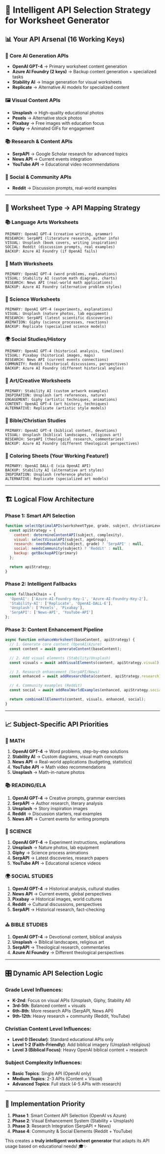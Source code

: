 # 🤖 Intelligent API Selection Strategy for Worksheet Generator

## 📊 Your API Arsenal (16 Working Keys)

### 🧠 **Core AI Generation APIs**
- **OpenAI GPT-4** → Primary worksheet content generation
- **Azure AI Foundry (2 keys)** → Backup content generation + specialized tasks
- **Stability AI** → Image generation for visual worksheets
- **Replicate** → Alternative AI models for specialized content

### 🖼️ **Visual Content APIs**
- **Unsplash** → High-quality educational photos
- **Pexels** → Alternative stock photos
- **Pixabay** → Free images with education focus
- **Giphy** → Animated GIFs for engagement

### 📚 **Research & Content APIs**
- **SerpAPI** → Google Scholar research for advanced topics
- **News API** → Current events integration
- **YouTube API** → Educational video recommendations

### 📱 **Social & Community APIs**
- **Reddit** → Discussion prompts, real-world examples

---

## 🎯 **Worksheet Type → API Mapping Strategy**

### **📚 Language Arts Worksheets**
```
PRIMARY: OpenAI GPT-4 (creative writing, grammar)
RESEARCH: SerpAPI (literature research, author info)
VISUAL: Unsplash (book covers, writing inspiration)
SOCIAL: Reddit (discussion prompts, real examples)
BACKUP: Azure AI Foundry (if OpenAI fails)
```

### **🔢 Math Worksheets**
```
PRIMARY: OpenAI GPT-4 (word problems, explanations)
VISUAL: Stability AI (custom math diagrams, charts)
RESEARCH: News API (real-world math applications)
BACKUP: Azure AI Foundry (alternative problem styles)
```

### **🔬 Science Worksheets**
```
PRIMARY: OpenAI GPT-4 (experiments, explanations)
VISUAL: Unsplash (nature photos, lab equipment)
RESEARCH: SerpAPI (latest scientific discoveries)
ANIMATION: Giphy (science processes, reactions)
BACKUP: Replicate (specialized science models)
```

### **🌍 Social Studies/History**
```
PRIMARY: OpenAI GPT-4 (historical analysis, timelines)
VISUAL: Pixabay (historical images, maps)
RESEARCH: News API (current events connections)
COMMUNITY: Reddit (historical discussions, perspectives)
BACKUP: Azure AI Foundry (different historical angles)
```

### **🎨 Art/Creative Worksheets**
```
PRIMARY: Stability AI (custom artwork examples)
INSPIRATION: Unsplash (art references, nature)
ENGAGEMENT: Giphy (artistic techniques, animations)
CONTENT: OpenAI GPT-4 (art history, techniques)
ALTERNATIVE: Replicate (artistic style models)
```

### **📖 Bible/Christian Studies**
```
PRIMARY: OpenAI GPT-4 (biblical content, devotions)
VISUAL: Unsplash (biblical landscapes, religious art)
RESEARCH: SerpAPI (theological research, commentaries)
BACKUP: Azure AI Foundry (different theological perspectives)
```

### **🎨 Coloring Sheets** (Your Working Feature!)
```
PRIMARY: OpenAI DALL-E (via OpenAI API)
BACKUP: Stability AI (alternative art styles)
INSPIRATION: Unsplash (reference photos)
ALTERNATIVE: Replicate (specialized art models)
```

---

## 🏗️ **Logical Flow Architecture**

### **Phase 1: Smart API Selection**
```javascript
function selectOptimalAPIs(worksheetType, grade, subject, christianLevel) {
  const apiStrategy = {
    content: determineContentAPI(subject, complexity),
    visual: selectVisualAPI(subject, ageGroup),
    research: needsResearch(subject, grade) ? 'SerpAPI' : null,
    social: needsCommunity(subject) ? 'Reddit' : null,
    backup: getBackupAPI(primary)
  };
  
  return apiStrategy;
}
```

### **Phase 2: Intelligent Fallbacks**
```javascript
const fallbackChain = {
  'OpenAI': ['Azure-AI-Foundry-Key-1', 'Azure-AI-Foundry-Key-2'],
  'Stability-AI': ['Replicate', 'OpenAI-DALL-E'],
  'Unsplash': ['Pexels', 'Pixabay'],
  'SerpAPI': ['News-API', 'YouTube-API']
};
```

### **Phase 3: Content Enhancement Pipeline**
```javascript
async function enhanceWorksheet(baseContent, apiStrategy) {
  // 1. Generate core content (OpenAI/Azure)
  const content = await generateContent(baseContent);
  
  // 2. Add visual elements (Stability/Unsplash)
  const visuals = await addVisualElements(content, apiStrategy.visual);
  
  // 3. Research enhancement (SerpAPI/News)
  const enhanced = await addResearchData(content, apiStrategy.research);
  
  // 4. Community examples (Reddit)
  const social = await addRealWorldExamples(enhanced, apiStrategy.social);
  
  return combineAllElements(content, visuals, enhanced, social);
}
```

---

## 📈 **Subject-Specific API Priorities**

### **🔢 MATH**
1. **OpenAI GPT-4** → Word problems, step-by-step solutions
2. **Stability AI** → Custom diagrams, visual math concepts
3. **News API** → Real-world applications (budgeting, statistics)
4. **YouTube API** → Math video recommendations
5. **Unsplash** → Math-in-nature photos

### **📚 READING/ELA**
1. **OpenAI GPT-4** → Creative prompts, grammar exercises
2. **SerpAPI** → Author research, literary analysis
3. **Unsplash** → Story inspiration images
4. **Reddit** → Discussion starters, real examples
5. **News API** → Current events for writing prompts

### **🔬 SCIENCE**
1. **OpenAI GPT-4** → Experiment instructions, explanations
2. **Unsplash** → Nature photos, lab equipment
3. **Giphy** → Science process animations
4. **SerpAPI** → Latest discoveries, research papers
5. **YouTube API** → Educational science videos

### **🌍 SOCIAL STUDIES**
1. **OpenAI GPT-4** → Historical analysis, cultural studies
2. **News API** → Current events, global perspectives
3. **Pixabay** → Historical images, world cultures
4. **Reddit** → Cultural discussions, perspectives
5. **SerpAPI** → Historical research, fact-checking

### **⛪ BIBLE STUDIES**
1. **OpenAI GPT-4** → Devotional content, biblical analysis
2. **Unsplash** → Biblical landscapes, religious art
3. **SerpAPI** → Theological research, commentaries
4. **Azure AI Foundry** → Different theological perspectives

---

## 🎛️ **Dynamic API Selection Logic**

### **Grade Level Influences:**
- **K-2nd**: Focus on visual APIs (Unsplash, Giphy, Stability AI)
- **3rd-5th**: Balanced content + visuals
- **6th-8th**: More research APIs (SerpAPI, News API)
- **9th-12th**: Heavy research + community (Reddit, YouTube)

### **Christian Content Level Influences:**
- **Level 0 (Secular)**: Standard educational APIs only
- **Level 1-2 (Faith-Friendly)**: Add biblical imagery (Unsplash religious)
- **Level 3 (Biblical Focus)**: Heavy OpenAI biblical content + research

### **Subject Complexity Influences:**
- **Basic Topics**: Single API (OpenAI only)
- **Medium Topics**: 2-3 APIs (Content + Visual)
- **Advanced Topics**: Full stack (4-5 APIs with research)

---

## 🚀 **Implementation Priority**

1. **Phase 1**: Smart Content API Selection (OpenAI vs Azure)
2. **Phase 2**: Visual Enhancement System (Stability + Unsplash)
3. **Phase 3**: Research Integration (SerpAPI + News)
4. **Phase 4**: Community & Social Elements (Reddit + YouTube)

This creates a **truly intelligent worksheet generator** that adapts its API usage based on educational needs! 🎓✨

